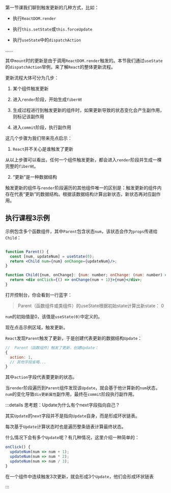 第一节课我们聊到触发更新的几种方式，比如：

- 执行`ReactDOM.render`

- 执行`this.setState`或`this.forceUpdate`

- 执行`useState`中的`dispatchAction`

......

其中`mount`时的更新是由于调用`ReactDOM.render`触发的。本节我们通过`useState`的`dispatchAction`举例，来了解`React`的整体更新流程。

更新流程大体可分为几步：

1. 某个组件触发更新

2. 进入`render`阶段，开始生成`fiber树`

3. 生成过程进行到触发更新的组件时，如果更新导致的状态变化会产生副作用，则标记该副作用

4. 进入`commit`阶段，执行副作用

这几个步骤为我们带来亮点启示：

1. `React`并不关心是谁触发了更新

从以上步骤可以看出，任何一个组件触发更新，都会进入`render`阶段并生成一棵完整的`fiber树`。

2. “更新”是一种数据结构

触发更新的组件与`render`阶段遍历的其他组件唯一的区别是：触发更新的组件内存在代表“更新”的数据结构。根据该数据结构计算出新状态，新状态再对应副作用。

## 执行课程3示例

示例包含多个函数组件，其中`Parent`包含状态`num`，该状态会作为`props`传递给`Child`：

```jsx

function Parent() {
  const [num, updateNum] = useState(0);
  return <Child num={num} onChange={updateNum}/>;
}

function Child({num, onChange}: {num: number; onChange: (num: number) => void;}) {
  return <div onClick={() => onChange(num + 1)}>{num}</div>;
}
```

打开控制台，你会看到一行蓝字：

> Parent（函数组件或类组件）的useState根据初始state计算出新state：  0

`num`的初始值是0，该值是`useState(0)`中定义的。

现在点击示例区域，触发更新。

`React`发现`Parent`触发了更新，于是创建代表更新的数据结构`Update`：

```js
//  Parent（函数组件）触发了更新，创建Update：  
{
  action: 1,
  // 其他字段省略...
}
```

其中`action`字段代表要更新的状态。

当`render`阶段遍历到`Parent`组件发现该`Update`，就会基于他计算新的`num`状态，`num`的变化导致`div更新属性`副作用，最终在`commit`阶段执行副作用。

:::details 思考题：Update为什么有个next字段指向自己？

其实`Update`的`next`字段并不是指向`Update`自身，而是形成环状链表。

每次基于`Update`计算状态时也是遍历整条链表计算最终状态。

什么情况下会有多个`Update`呢？有几种情况，这里介绍一种简单的：

```js
onClick() {
  updateNum(num => num + 1);
  updateNum(num => num * 2);
  updateNum(num => num / 3);
}
```

在一个组件中连续触发3次更新，就会形成3个`Update`，他们会形成环状链表

:::